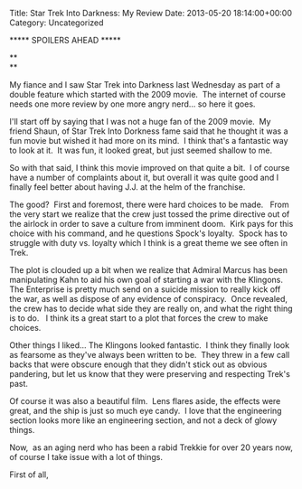 Title: Star Trek Into Darkness: My Review
Date: 2013-05-20 18:14:00+00:00
Category: Uncategorized

***** SPOILERS AHEAD *****

**  
**

My fiance and I saw Star Trek into Darkness last Wednesday as part of a double
feature which started with the 2009 movie.  The internet of course needs one
more review by one more angry nerd... so here it goes.

  
I'll start off by saying that I was not a huge fan of the 2009 movie.  My
friend Shaun, of Star Trek Into Dorkness fame said that he thought it was a
fun movie but wished it had more on its mind.  I think that's a fantastic way
to look at it.  It was fun, it looked great, but just seemed shallow to me.

  
So with that said, I think this movie improved on that quite a bit.  I of
course have a number of complaints about it, but overall it was quite good and
I finally feel better about having J.J. at the helm of the franchise.

  
The good?  First and foremost, there were hard choices to be made.   From the
very start we realize that the crew just tossed the prime directive out of the
airlock in order to save a culture from imminent doom.  Kirk pays for this
choice with his command, and he questions Spock's loyalty.  Spock has to
struggle with duty vs. loyalty which I think is a great theme we see often in
Trek.

  
The plot is clouded up a bit when we realize that Admiral Marcus has been
manipulating Kahn to aid his own goal of starting a war with the Klingons.
The Enterprise is pretty much send on a suicide mission to really kick off the
war, as well as dispose of any evidence of conspiracy.  Once revealed, the
crew has to decide what side they are really on, and what the right thing is
to do.   I think its a great start to a plot that forces the crew to make
choices.

  
Other things I liked... The Klingons looked fantastic.  I think they finally
look as fearsome as they've always been written to be.  They threw in a few
call backs that were obscure enough that they didn't stick out as obvious
pandering, but let us know that they were preserving and respecting Trek's
past.

  
Of course it was also a beautiful film.  Lens flares aside, the effects were
great, and the ship is just so much eye candy.  I love that the engineering
section looks more like an engineering section, and not a deck of glowy
things.

  
Now,  as an aging nerd who has been a rabid Trekkie for over 20 years now, of
course I take issue with a lot of things.

  
First of all,

